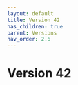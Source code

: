```yaml
---
layout: default
title: Version 42
has_children: true
parent: Versions
nav_order: 2.6
---
```



# Version 42

